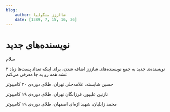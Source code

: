 ```yaml
---
blog:
    author: شااززز منگولیا
    date: [1389, 7, 15, 16, 36]
---
```

# نویسنده‌های جدید

<div class="cnt">
سلام<p>۳ نویسنده‌ی جدید به جمع نویسنده‌های شاززز اضافه شدن، برای اینکه تعداد پست‌ها زیاد نشه همه رو یه جا معرفی می‌کنم:</p>
<p>حسین شایسته، علامه‌حلی تهران، طلای دوره‌ی ۲۰ کامپیوتر</p>
<p>نازنین علیپور، فرزانگان تهران، طلای دوره‌ی ۱۹ کامپیوتر</p>
<p>محمد زابلیان، شهید اژه‌ای اصفهان، طلای دوره‌ی ۱۹ کامپیوتر</p>
</div>
